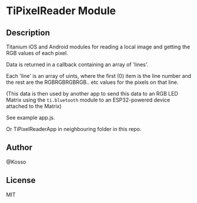 
# TiPixelReader Module

## Description

Titanium iOS and Android modules for reading a local image and getting the RGB values of each pixel.



Data is returned in a callback containing an array of 'lines'. 

Each 'line' is an array of uints, where the first (0) item is the line number and the rest are the RGBRGBRGBRGB.. etc values for the pixels on that line. 



(This data is then used by another app to send this data to an RGB LED Matrix using the `ti.bluetooth` module to an ESP32-powered device attached to the Matrix)



See example app.js. 

Or TiPixelReaderApp in neighbouring folder in this repo. 

## Author

@Kosso 

## License

MIT


